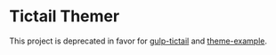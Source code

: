 # Tictail Themer

This project is deprecated in favor for [gulp-tictail](https://github.com/tictail/gulp-tictail) and [theme-example](https://github.com/tictail/theme-example).

